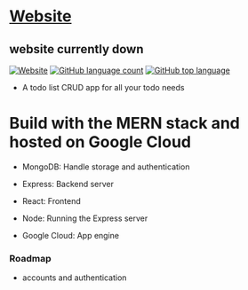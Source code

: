 # [Website](https://todos-283807.uc.r.appspot.com/)
## website currently down

[![Website](https://img.shields.io/website?down_color=red&down_message=offline&up_color=green&up_message=online&url=https%3A%2F%2Ftodos-283807.uc.r.appspot.com%2F)](https://todos-283807.uc.r.appspot.com/)
[![GitHub language count](https://img.shields.io/github/languages/count/ziyangll/Todos)](https://todos-283807.uc.r.appspot.com/)
[![GitHub top language](https://img.shields.io/github/languages/top/ziyangll/Todos)](https://todos-283807.uc.r.appspot.com/)

- A todo list CRUD app for all your todo needs

# Build with the MERN stack and hosted on Google Cloud

- MongoDB: Handle storage and authentication

- Express: Backend server

- React: Frontend

- Node: Running the Express server

- Google Cloud: App engine

### Roadmap
- accounts and authentication
